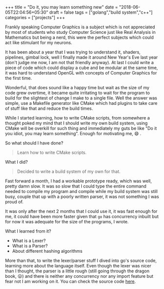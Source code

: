 +++
title = "Do it, you may learn something new"
date = "2018-06-05T22:04:56+05:30"
draft = false
tags = ["golang","build system","c++"]
categories = ["projects"]
+++

Frankly speaking Computer Graphics is a subject which is not appreciated by most of students who study Computer Science just like Real Analysis in Mathematics but being a nerd, this were the perfect subjects which could act like stimulant for my neurons. 

It has been about a year that I was trying to understand it, shaders, pipelines, gimbal lock, well I finally made it around New Year's Eve last year (don't judge me now, I am not that friendly anyway). At last I could write a piece of code which could display a cube and be modular at the same time, it was hard to understand OpenGL with concepts of Computer Graphics for the first time. 

Wonderful, that does sound like a happy time but wait as the size of my code grew overtime, it became quite irritating to wait for the program to build for the slightest of change I make to a single file. Well the answer was simple, use a Makefile generator like CMake which had plugins to take care of stuff like that and reduce the build times. 

While I started learning, how to write CMake scripts, from somewhere a thought poked my mind that I should write my own build system, using CMake will be overkill for such thing and immediately my guts be like "Do it you idiot, you may learn something". Enough for motivating me, 😄 .

So what should I have done? 

> Learn how to write CMake scripts. 

What I did? 

> Decided to write a build system of my own for that. 

Fast forward a month, I had a workable prototype ready, which was well, pretty damn slow. It was so slow that I could type the entire command needed to compile my program and compile while my build system was still busy, couple that up with a poorly written parser, it was not something I was proud of.

It was only after the next 2 months that I could use it, it was fast enough for me, it could have been more faster given that `go` has concurrency inbuilt but for now it was adequate for the size of the programs, I wrote.

What I learned from it?

- What is a Lexer?
- What is a Parser?
- About different hashing algorithms

More than that, to write the lexer/parser stuff I dived into go's source code, learning more about the language itself. Even though the lexer was nicer than I thought, the parser is a little rough (still going through the dragon book, :stuck_out_tongue:) and there is neither any concurrency nor any import feature but fear not I am working on it. You can check the source code [here](https://github.com/hellozee/cook).
